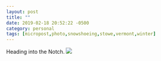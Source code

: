 ```yaml
---
layout: post
title: ""
date: 2019-02-18 20:52:22 -0500
category: personal
tags: [micropost,photo,snowshoeing,stowe,vermont,winter]
---
```


Heading into the Notch. [![](https://thecave-com.s3.amazonaws.com/Photo-2019-02-18-20-50-0iiqToekBHN1bzMybeyn.JPG)](https://thecave-com.s3.amazonaws.com/Photo-2019-02-18-20-50-0iiqToekBHN1bzMybeyn.JPG)

